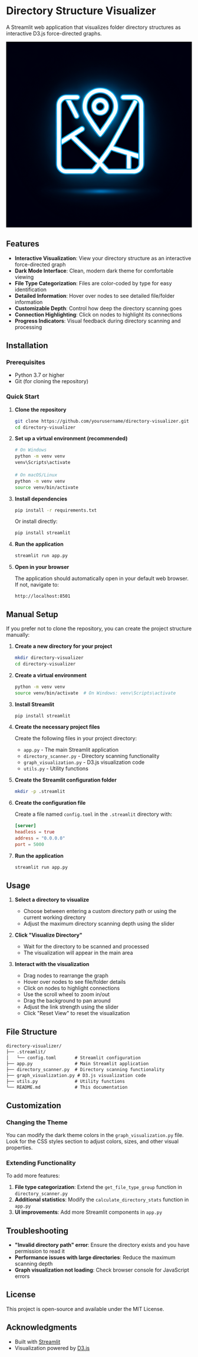 # Directory Structure Visualizer

A Streamlit web application that visualizes folder directory structures as interactive D3.js force-directed graphs.

![Directory Visualizer Screenshot](generated-icon.png)

## Features

- **Interactive Visualization**: View your directory structure as an interactive force-directed graph
- **Dark Mode Interface**: Clean, modern dark theme for comfortable viewing
- **File Type Categorization**: Files are color-coded by type for easy identification
- **Detailed Information**: Hover over nodes to see detailed file/folder information
- **Customizable Depth**: Control how deep the directory scanning goes
- **Connection Highlighting**: Click on nodes to highlight its connections
- **Progress Indicators**: Visual feedback during directory scanning and processing

## Installation

### Prerequisites

- Python 3.7 or higher
- Git (for cloning the repository)

### Quick Start

1. **Clone the repository**

   ```bash
   git clone https://github.com/yourusername/directory-visualizer.git
   cd directory-visualizer
   ```

2. **Set up a virtual environment (recommended)**

   ```bash
   # On Windows
   python -m venv venv
   venv\Scripts\activate

   # On macOS/Linux
   python -m venv venv
   source venv/bin/activate
   ```

3. **Install dependencies**

   ```bash
   pip install -r requirements.txt
   ```

   Or install directly:

   ```bash
   pip install streamlit
   ```

4. **Run the application**

   ```bash
   streamlit run app.py
   ```

5. **Open in your browser**

   The application should automatically open in your default web browser. If not, navigate to:
   
   ```
   http://localhost:8501
   ```

## Manual Setup

If you prefer not to clone the repository, you can create the project structure manually:

1. **Create a new directory for your project**

   ```bash
   mkdir directory-visualizer
   cd directory-visualizer
   ```

2. **Create a virtual environment**

   ```bash
   python -m venv venv
   source venv/bin/activate  # On Windows: venv\Scripts\activate
   ```

3. **Install Streamlit**

   ```bash
   pip install streamlit
   ```

4. **Create the necessary project files**

   Create the following files in your project directory:
   - `app.py` - The main Streamlit application
   - `directory_scanner.py` - Directory scanning functionality
   - `graph_visualization.py` - D3.js visualization code
   - `utils.py` - Utility functions

5. **Create the Streamlit configuration folder**

   ```bash
   mkdir -p .streamlit
   ```

6. **Create the configuration file**

   Create a file named `config.toml` in the `.streamlit` directory with:

   ```toml
   [server]
   headless = true
   address = "0.0.0.0"
   port = 5000
   ```

7. **Run the application**

   ```bash
   streamlit run app.py
   ```

## Usage

1. **Select a directory to visualize**
   - Choose between entering a custom directory path or using the current working directory
   - Adjust the maximum directory scanning depth using the slider

2. **Click "Visualize Directory"**
   - Wait for the directory to be scanned and processed
   - The visualization will appear in the main area

3. **Interact with the visualization**
   - Drag nodes to rearrange the graph
   - Hover over nodes to see file/folder details
   - Click on nodes to highlight connections
   - Use the scroll wheel to zoom in/out
   - Drag the background to pan around
   - Adjust the link strength using the slider
   - Click "Reset View" to reset the visualization

## File Structure

```
directory-visualizer/
├── .streamlit/
│   └── config.toml       # Streamlit configuration
├── app.py                # Main Streamlit application
├── directory_scanner.py  # Directory scanning functionality
├── graph_visualization.py # D3.js visualization code
├── utils.py              # Utility functions
└── README.md             # This documentation
```

## Customization

### Changing the Theme

You can modify the dark theme colors in the `graph_visualization.py` file. Look for the CSS styles section to adjust colors, sizes, and other visual properties.

### Extending Functionality

To add more features:

1. **File type categorization**: Extend the `get_file_type_group` function in `directory_scanner.py`
2. **Additional statistics**: Modify the `calculate_directory_stats` function in `app.py`
3. **UI improvements**: Add more Streamlit components in `app.py`

## Troubleshooting

- **"Invalid directory path" error**: Ensure the directory exists and you have permission to read it
- **Performance issues with large directories**: Reduce the maximum scanning depth
- **Graph visualization not loading**: Check browser console for JavaScript errors

## License

This project is open-source and available under the MIT License.

## Acknowledgments

- Built with [Streamlit](https://streamlit.io/)
- Visualization powered by [D3.js](https://d3js.org/)